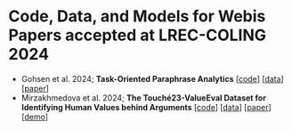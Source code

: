 # Code, Data, and Models for Webis Papers accepted at LREC-COLING 2024
- Gohsen et al. 2024; **Task-Oriented Paraphrase Analytics** [[code](https://github.com/webis-de/coling24-task-oriented-paraphrase-analytics)] [[data](https://doi.org/10.5281/zenodo.11191536)] [[paper](https://downloads.webis.de/publications/papers/gohsen_2024b.pdf)]
- Mirzakhmedova et al. 2024; **The Touché23-ValueEval Dataset for Identifying Human Values behind Arguments** [[code](https://github.com/touche-webis-de/touche-code/tree/main/semeval23/human-value-detection)] [[data](https://doi.org/10.5281/zenodo.6814563)] [[paper](https://webis.de/publications.html#mirzakhmedova_2024a)] [[demo](https://values.args.me/)]
